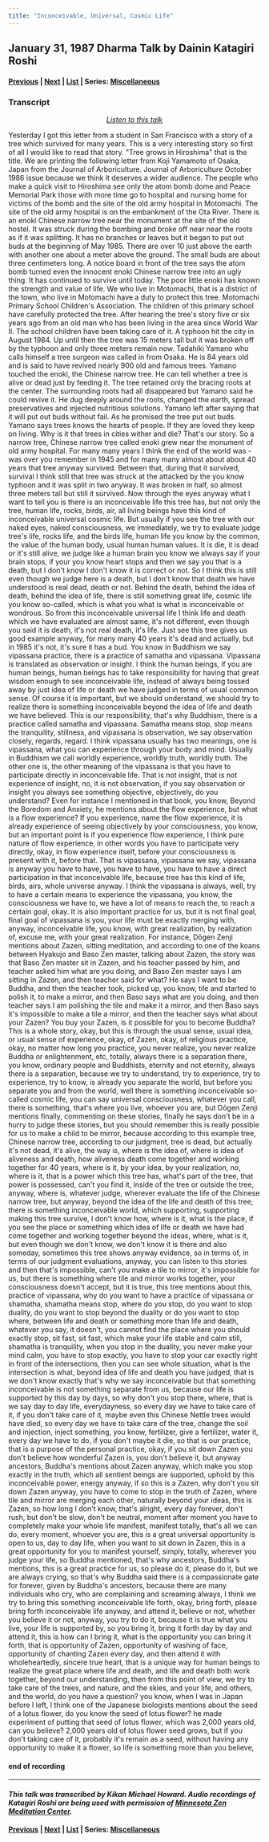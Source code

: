 ```yaml
---
title: "Inconceivable, Universal, Cosmic Life"
---
```

## January 31, 1987 Dharma Talk by Dainin Katagiri Roshi

#### [Previous](1986-10-31-Tiantai-Buddhism-Talk-1) | [Next](1987-03-06-Platform-Sutra-Talk-1) | [List](list#1987) | Series: [Miscellaneous](miscellaneous)


### Transcript

<p align="center" style="font-style: italic">
<a href="https://www.mnzencenter.org/the-dainin-katagiri-audio-archive/inconceivable-universal-cosmic-life" target="_blank">Listen to this talk</a>
</p>

Yesterday I got this letter from a student in San Francisco with a story of a tree which survived for many years. This is a very interesting story so first of all I would like to read that story. "Tree grows in Hiroshima" that is the title. We are printing the following letter from Koji Yamamoto of Osaka, Japan from the Journal of Arboriculture. Journal of Arboriculture October 1986 issue because we think it deserves a wider audience. The people who make a quick visit to Hiroshima see only the atom bomb dome and Peace Memorial Park those with more time go to hospital and nursing home for victims of the bomb and the site of the old army hospital in Motomachi. The site of the old army hospital is on the embankment of the Ota River. There is an enoki Chinese narrow tree near the monument at the site of the old hostel. It was struck during the bombing and broke off near near the roots as if it was splitting. It has no branches or leaves but it began to put out buds at the beginning of May 1985. There are over 10 just above the earth with another one about a meter above the ground. The small buds are about three centimeters long. A notice board in front of the tree says the atom bomb turned even the innocent enoki Chinese narrow tree into an ugly thing. It has continued to survive until today. The poor little enoki has known the strength and value of life. We who live in Motomachi, that is a district of the town, who live in Motomachi have a duty to protect this tree. Motomachi Primary School Children's Association. The children of this primary school have carefully protected the tree. After hearing the tree's story five or six years ago from an old man who has been living in the area since World War II. The school children have been taking care of it. A typhoon hit the city in August 1984. Up until then the tree was 15 meters tall but it was broken off by the typhoon and only three meters remain now. Tadahiki Yamano who calls himself a tree surgeon was called in from Osaka. He is 84 years old and is said to have revived nearly 900 old and famous trees. Yamano touched the enoki, the Chinese narrow tree. He can tell whether a tree is alive or dead just by feeding it. The tree retained only the bracing roots at the center. The surrounding roots had all disappeared but Yamano said he could revive it. He dug deeply around the roots, changed the earth, spread preservatives and injected nutritious solutions. Yamano left after saying that it will put out buds without fail. As he promised the tree put out buds. Yamano says trees knows the hearts of people. If they are loved they keep on living. Why is it that trees in cities wither and die? That's our story. So a narrow tree, Chinese narrow tree called enoki grew near the monument of old army hospital. For many many years I think the end of the world was - was over you remember in 1945 and for many many almost about about 40 years that tree anyway survived. Between that, during that it survived, survival I think still that tree was struck at the attacked by the you know typhoon and it was split in two anyway. It was broken in half, so almost three meters tall but still it survived. Now through the eyes anyway what I want to tell you is there is an inconceivable life this tree has, but not only the tree, human life, rocks, birds, air, all living beings have this kind of inconceivable universal cosmic life. But usually if you see the tree with our naked eyes, naked consciousness, we immediately, we try to evaluate judge tree's life, rocks life, and the birds life, human life you know by the common, the value of the human body, usual human human values. It is die, it is dead or it's still alive, we judge like a human brain you know we always say if your brain stops, if your you know heart stops and then we say you that is a death, but I don't know I don't know it is correct or not. So I think this is still even though we judge here is a death, but I don't know that death we have understood is real dead, death or not. Behind the death, behind the idea of death, behind the idea of life, there is still something great life, cosmic life you know so-called, which is what you what is what is inconceivable or wondrous. So from this inconceivable universal life I think life and death which we have evaluated are almost same, it's not different, even though you said it is death, it's not real death, it's life. Just see this tree gives us good example anyway, for many many 40 years it's dead and actually, but in 1985 it's not, it's sure it has a bud. You know in Buddhism we say vipassana practice, there is a practice of samatha and vipassana. Vipassana is translated as observation or insight. I think the human beings, if you are human beings, human beings has to take responsibility for having that great wisdom enough to see inconceivable life, instead of always being tossed away by just idea of life or death we have judged in terms of usual common sense. Of course it is important, but we should understand, we should try to realize there is something inconceivable beyond the idea of life and death we have believed. This is our responsibility, that's why Buddhism, there is a practice called samatha and vipassana. Samatha means stop, stop means the tranquility, stillness, and vipassana is observation, we say observation closely, regards, regard. I think vipassana usually has two meanings, one is vipassana, what you can experience through your body and mind. Usually in Buddhism we call worldly experience, worldly truth, worldly truth. The other one is, the other meaning of the vipassana is that you have to participate directly in inconceivable life. That is not insight, that is not experience of insight, no, it is not observation, if you say observation or insight you always see something objective, objectively, do you understand? Even for instance I mentioned in that book, you know, Beyond the Boredom and Anxiety, he mentions about the flow experience, but what is a flow experience? If you experience, name the flow experience, it is already experience of seeing objectively by your consciousness, you know, but an important point is if you experience flow experience, I think pure nature of flow experience, in other words you have to participate very directly, okay, in flow experience itself, before your consciousness is present with it, before that. That is vipassana, vipassana we say, vipassana is anyway you have to have, you have to have, you have to have a direct participation in that inconceivable life, because tree has this kind of life, birds, airs, whole universe anyway. I think the vipassana is always, well, try to have a certain means to experience the vipassana, you know, the consciousness we have to, we have a lot of means to reach the, to reach a certain goal, okay. It is also important practice for us, but it is not final goal, final goal of vipassana is you, your life must be exactly merging with, anyway, inconceivable life, you know, with great realization, by realization of, excuse me, with your great realization. For instance, Dōgen Zenji mentions about Zazen, sitting meditation, and according to one of the koans between Hyakujo and Baso Zen master, talking about Zazen, the story was that Baso Zen master sit in Zazen, and his teacher passed by him, and teacher asked him what are you doing, and Baso Zen master says I am sitting in Zazen, and then teacher said for what? He says I want to be Buddha, and then the teacher took, picked up, you know, tile and started to polish it, to make a mirror, and then Baso says what are you doing, and then teacher says I am polishing the tile and make it a mirror, and then Baso says it's impossible to make a tile a mirror, and then the teacher says what about your Zazen? You buy your Zazen, is it possible for you to become Buddha? This is a whole story, okay, but this is through the usual sense, usual idea, or usual sense of experience, okay, of Zazen, okay, of religious practice, okay, no matter how long you practice, you never realize, you never realize Buddha or enlightenment, etc, totally, always there is a separation there, you know, ordinary people and Buddhists, eternity and not eternity, always there is a separation, because we try to understand, try to experience, try to experience, try to know, is already you separate the world, but before you separate you and from the world, well there is something inconceivable so-called cosmic life, you can say universal consciousness, whatever you call, there is something, that's where you live, whoever you are, but Dōgen Zenji mentions finally, commenting on these stories, finally he says don't be in a hurry to judge these stories, but you should remember this is really possible for us to make a child to be mirror, because according to this example tree, Chinese narrow tree, according to our judgment, tree is dead, but actually it's not dead, it's alive, the way is, where is the idea of, where is idea of aliveness and death, how aliveness death come together and working together for 40 years, where is it, by your idea, by your realization, no, where is it, that is a power which this tree has, what's part of the tree, that power is possessed, can't you find it, inside of the tree or outside the tree, anyway, where is, whatever judge, wherever evaluate the life of the Chinese narrow tree, but anyway, beyond the idea of the life and death of this tree, there is something inconceivable world, which supporting, supporting making this tree survive, I don't know how, where is it, what is the place, if you see the place or something which idea of life or death we have had come together and working together beyond the ideas, where, what is it, but even though we don't know, we don't know it is there and also someday, sometimes this tree shows anyway evidence, so in terms of, in terms of our judgment evaluations, anyway, you can listen to this stories and then that's impossible, can't you make a tile to mirror, it's impossible for us, but there is something where tile and mirror works together, your consciousness doesn't accept, but it is true, this tree mentions about this, practice of vipassana, why do you want to have a practice of vipassana or shamatha, shamatha means stop, where do you stop, do you want to stop duality, do you want to stop beyond the duality or do you want to stop where, between life and death or something more than life and death, whatever you say, it doesn't, you cannot find the place where you should exactly stop, sit fast, sit fast, which make your life stable and calm still, shamatha is tranquility, when you stop in the duality, you never make your mind calm, you have to stop exactly, you have to stop your car exactly right in front of the intersections, then you can see whole situation, what is the intersection is what, beyond idea of life and death you have judged, that is we don't know exactly that's why we say inconceivable but that something inconceivable is not something separate from us, because our life is supported by this day by days, so why don't you stop there, where, that is we say day to day life, everydayness, so every day we have to take care of it, if you don't take care of it, maybe even this Chinese Nettle trees would have died, so every day we have to take care of the tree, change the soil and injection, inject something, you know, fertilizer, give a fertilizer, water it, every day we have to do, if you don't maybe it die, so that is our practice, that is a purpose of the personal practice, okay, if you sit down Zazen you don't believe how wonderful Zazen is, you don't believe it, but anyway ancestors, Buddha's mentions about Zazen anyway, which make you stop exactly in the truth, which all sentient beings are supported, uphold by this inconceivable power, energy anyway, if so this is a Zazen, why don't you sit down Zazen anyway, you have to come to stop in the truth of Zazen, where tile and mirror are merging each other, naturally beyond your ideas, this is Zazen, so how long I don't know, that's alright, every day forever, don't rush, but don't be slow, don't be neutral, moment after moment you have to completely make your whole life manifest, manifest totally, that's all we can do, every moment, whoever you are, this is a great universal opportunity is open to us, day to day life, when you want to sit down in Zazen, this is a great opportunity for you to manifest yourself, simply, totally, wherever you judge your life, so Buddha mentioned, that's why ancestors, Buddha's mentions, this is a great practice for us, so please do it, please do it, but we are always crying, so that's why Buddha said there is a compassionate gate for forever, given by Buddha's ancestors, because there are many individuals who cry, who are complaining and screaming always, I think we try to bring this something inconceivable life forth, okay, bring forth, please bring forth inconceivable life anyway, and attend it, believe or not, whether you believe it or not, anyway, you try to do it, because it is true what you live, your life is supported by, so you bring it, bring it forth day by day and attend it, this is how can I bring it, what is the opportunity you can bring it forth, that is opportunity of Zazen, opportunity of washing of face, opportunity of chanting Zazen every day, and then attend it with wholeheartedly, sincere true heart, that is a unique way for human beings to realize the great place where life and death, and life and death both work together, beyond our understanding, then from this point of view, we try to take care of the trees, and nature, and the skies, and your life, and others, and the world, do you have a question? you know, when I was in Japan before I left, I think one of the Japanese biologists mentions about the seed of a lotus flower, do you know the seed of lotus flower? he made experiment of putting that seed of lotus flower, which was 2,000 years old, can you believe? 2,000 years old of lotus flower seed grows, but if you don't taking care of it, probably it's remain as a seed, without having any opportunity to make it a flower, so life is something more than you believe,

#### end of recording

---

#### *This talk was transcribed by Kikan Michael Howard. Audio recordings of Katagiri Roshi are being used with permission of [Minnesota Zen Meditation Center](https://www.mnzencenter.org/katagiri-project.html).*

#### [Previous](1986-10-31-Tiantai-Buddhism-Talk-1) | [Next](1987-03-06-Platform-Sutra-Talk-1) | [List](list#1987) | Series: [Miscellaneous](miscellaneous)

